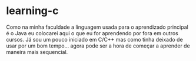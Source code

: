 # learning-c
 Como na minha faculdade a linguagem usada para o aprendizado principal é o Java eu colocarei aqui o que eu for aprendendo por fora em outros cursos. Já sou um pouco iniciado em C/C++ mas como tinha deixado de usar por um bom tempo... agora pode ser a hora de começar a aprender de maneira mais sequencial.
